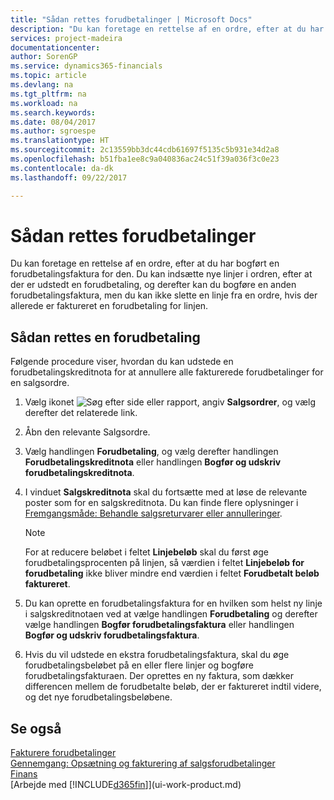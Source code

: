 ```yaml
---
title: "Sådan rettes forudbetalinger | Microsoft Docs"
description: "Du kan foretage en rettelse af en ordre, efter at du har bogført en forudbetalingsfaktura for den. Du kan indsætte nye linjer i ordren, efter at der er udstedt en forudbetaling, og derefter kan du bogføre en anden forudbetalingsfaktura, men du kan ikke slette en linje fra en ordre, hvis der allerede er faktureret en forudbetaling for linjen."
services: project-madeira
documentationcenter: 
author: SorenGP
ms.service: dynamics365-financials
ms.topic: article
ms.devlang: na
ms.tgt_pltfrm: na
ms.workload: na
ms.search.keywords: 
ms.date: 08/04/2017
ms.author: sgroespe
ms.translationtype: HT
ms.sourcegitcommit: 2c13559bb3dc44cdb61697f5135c5b931e34d2a8
ms.openlocfilehash: b51fba1ee8c9a040836ac24c51f39a036f3c0e23
ms.contentlocale: da-dk
ms.lasthandoff: 09/22/2017

---
```

# <a name="how-to-correct-prepayments"></a>Sådan rettes forudbetalinger
Du kan foretage en rettelse af en ordre, efter at du har bogført en forudbetalingsfaktura for den. Du kan indsætte nye linjer i ordren, efter at der er udstedt en forudbetaling, og derefter kan du bogføre en anden forudbetalingsfaktura, men du kan ikke slette en linje fra en ordre, hvis der allerede er faktureret en forudbetaling for linjen.  

## <a name="to-correct-a-prepayment"></a>Sådan rettes en forudbetaling
Følgende procedure viser, hvordan du kan udstede en forudbetalingskreditnota for at annullere alle fakturerede forudbetalinger for en salgsordre.  
1. Vælg ikonet ![Søg efter side eller rapport](media/ui-search/search_small.png "Ikonet Søg efter side eller rapport"), angiv **Salgsordrer**, og vælg derefter det relaterede link.  
2. Åbn den relevante Salgsordre.
3. Vælg handlingen **Forudbetaling**, og vælg derefter handlingen **Forudbetalingskreditnota** eller handlingen **Bogfør og udskriv forudbetalingskreditnota**.  
4. I vinduet **Salgskreditnota** skal du fortsætte med at løse de relevante poster som for en salgskreditnota. Du kan finde flere oplysninger i [Fremgangsmåde: Behandle salgsreturvarer eller annulleringer](sales-how-process-sales-returns-cancellations.md).     

    > [!NOTE]  
    > For at reducere beløbet i feltet **Linjebeløb** skal du først øge forudbetalingsprocenten på linjen, så værdien i feltet **Linjebeløb for forudbetaling** ikke bliver mindre end værdien i feltet **Forudbetalt beløb faktureret**.

5. Du kan oprette en forudbetalingsfaktura for en hvilken som helst ny linje i salgskreditnotaen ved at vælge handlingen **Forudbetaling** og derefter vælge handlingen **Bogfør forudbetalingsfaktura** eller handlingen **Bogfør og udskriv forudbetalingsfaktura**.  
6. Hvis du vil udstede en ekstra forudbetalingsfaktura, skal du øge forudbetalingsbeløbet på en eller flere linjer og bogføre forudbetalingsfakturaen. Der oprettes en ny faktura, som dækker differencen mellem de forudbetalte beløb, der er faktureret indtil videre, og det nye forudbetalingsbeløbene.  

## <a name="see-also"></a>Se også  
[Fakturere forudbetalinger](finance-invoice-prepayments.md)  
[Gennemgang: Opsætning og fakturering af salgsforudbetalinger](walkthrough-setting-up-and-invoicing-sales-prepayments.md)  
[Finans](finance.md)  
[Arbejde med [!INCLUDE[d365fin](includes/d365fin_md.md)]](ui-work-product.md)

